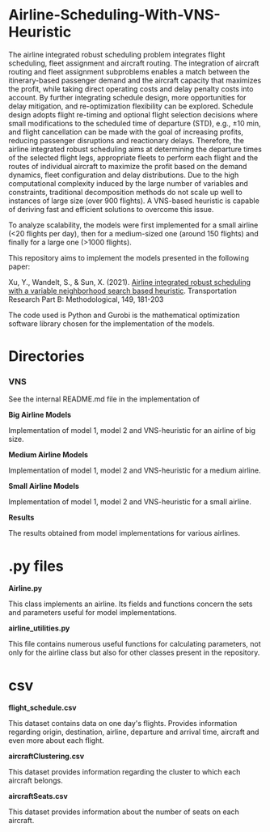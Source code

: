# Airline-Scheduling-With-VNS-Heuristic
The airline integrated robust scheduling problem integrates flight scheduling, fleet assignment and aircraft routing.
The integration of aircraft routing and fleet assignment subproblems enables a match between the itinerary-based passenger demand and the aircraft capacity that maximizes the profit, while taking direct operating costs and delay penalty costs into account. By further integrating schedule design, more opportunities for delay mitigation, and re-optimization flexibility can be explored. Schedule design adopts flight re-timing and optional flight selection decisions where small modifications to the scheduled time of departure (STD), e.g., ±10 min, and flight cancellation can be made with the goal of increasing profits, reducing passenger disruptions and reactionary delays. Therefore, the airline integrated robust scheduling aims at determining the departure times of the selected flight legs, appropriate fleets to perform each flight and the routes of individual aircraft to maximize the profit based on the demand dynamics, fleet configuration and delay distributions. 
Due to the high computational complexity induced by the large number of variables and constraints, traditional decomposition methods do not scale up well to instances of large size (over 900 flights). A VNS-based heuristic is capable of deriving fast and efficient solutions to overcome this issue.

To analyze scalability, the models were first implemented for a small airline (<20 flights per day), then for a medium-sized one (around 150 flights) and finally for a large one (>1000 flights).

This repository aims to implement the models presented in the following paper:

Xu, Y., Wandelt, S., & Sun, X. (2021). [Airline integrated robust scheduling with a variable neighborhood search based heuristic](https://www.sciencedirect.com/user/identity/landing?code=GuXkMOVgQi6PaRovtDYzYvzioxxSFR2ayyUw9c29&state=retryCounter%3D0%26csrfToken%3D654f3f82-73d7-42ff-b68e-ae8babbc031a%26idpPolicy%3Durn%253Acom%253Aelsevier%253Aidp%253Apolicy%253Aproduct%253Ainst_assoc%26returnUrl%3D%252Fscience%252Farticle%252Fpii%252FS0191261521000850%253Fvia%25253Dihub%26prompt%3Dlogin%26cid%3Darp-9294e37e-4dba-4b2e-ab45-8391d6afa5b4). Transportation Research Part B: Methodological, 149, 181-203

The code used is Python and Gurobi is the mathematical optimization software library chosen for the implementation of the models.

# Directories

### VNS

See the internal README.md file in the implementation of [](VNS)

**Big Airline Models** 

Implementation of model 1, model 2 and VNS-heuristic for an airline of big size.

**Medium Airline Models**

Implementation of model 1, model 2 and VNS-heuristic for a medium airline.

**Small Airline Models**

Implementation of model 1, model 2 and VNS-heuristic for a small airline.

**Results** 

The results obtained from model implementations for various airlines.  
 


# .py files

**Airline.py**

This class implements an airline. Its fields and functions concern the sets and parameters useful for model implementations. 

**airline_utilities.py**

This file contains numerous useful functions for calculating parameters, not only for the airline class but also for other classes present in the repository.

# csv
**flight_schedule.csv**

This dataset contains data on one day's flights. Provides information regarding origin, destination, airline, departure and arrival time, aircraft and even more about each flight.

**aircraftClustering.csv**

This dataset provides information regarding the cluster to which each aircraft belongs.

**aircraftSeats.csv**

This dataset provides information about the number of seats on each aircraft.

